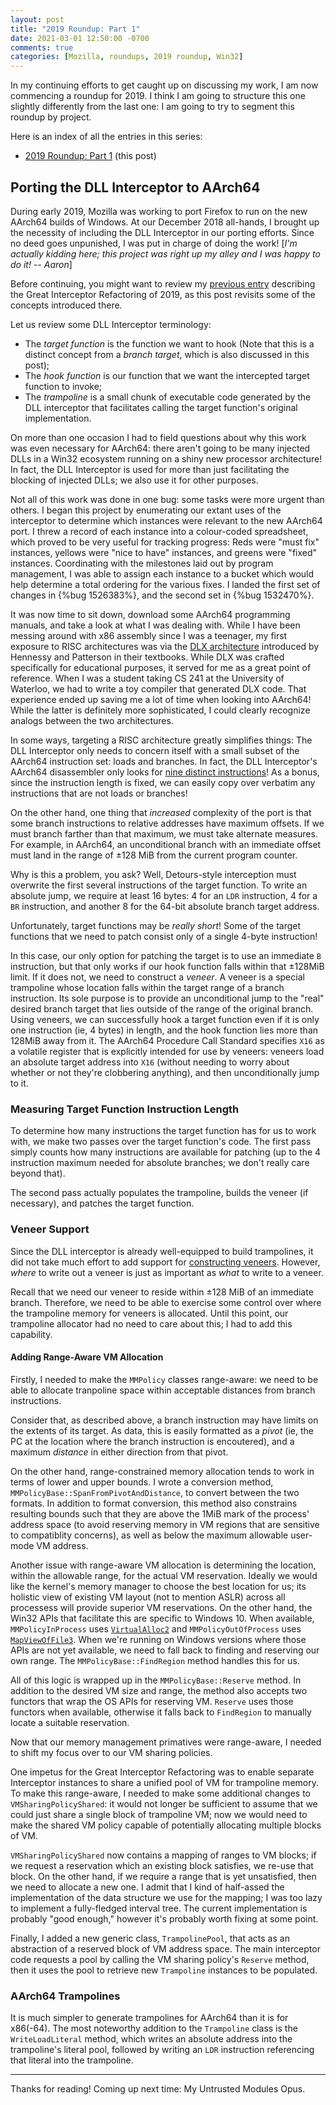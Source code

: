 ```yaml
---
layout: post
title: "2019 Roundup: Part 1"
date: 2021-03-01 12:50:00 -0700
comments: true
categories: [Mozilla, roundups, 2019 roundup, Win32]
---
```

In my continuing efforts to get caught up on discussing my work, I am now 
commencing a roundup for 2019. I think I am going to structure this one 
slightly differently from the last one: I am going to try to segment this 
roundup by project.

Here is an index of all the entries in this series:

* [2019 Roundup: Part 1](https://dblohm7.ca/blog/2021/03/01/2019-roundup-part-1/) (this post)

Porting the DLL Interceptor to AArch64
--------------------------------------

During early 2019, Mozilla was working to port Firefox to run on the new 
AArch64 builds of Windows. At our December 2018 all-hands, I brought up the 
necessity of including the DLL Interceptor in our porting efforts. Since no deed 
goes unpunished, I was put in charge of doing the work! [*I'm actually kidding 
here; this project was right up my alley and I was happy to do it! -- Aaron*]

Before continuing, you might want to review my [previous entry](https://dblohm7.ca/blog/2019/01/23/2018-roundup-q2-part1/) 
describing the Great Interceptor Refactoring of 2019, as this post revisits some 
of the concepts introduced there.

Let us review some DLL Interceptor terminology:

* The *target function* is the function we want to hook (Note that this is a 
  distinct concept from a *branch target*, which is also discussed in this post);
* The *hook function* is our function that we want the intercepted target function 
  to invoke;
* The *trampoline* is a small chunk of executable code generated by the DLL 
  interceptor that facilitates calling the target function's original implementation.

On more than one occasion I had to field questions about why this work was 
even necessary for AArch64: there aren't going to be many injected DLLs in a 
Win32 ecosystem running on a shiny new processor architecture! In fact, the DLL 
Interceptor is used for more than just facilitating the blocking of injected 
DLLs; we also use it for other purposes.

Not all of this work was done in one bug: some tasks were more urgent than 
others. I began this project by enumerating our extant uses of the interceptor to 
determine which instances were relevant to the new AArch64 port. I threw a record 
of each instance into a colour-coded spreadsheet, which proved to be very useful 
for tracking progress: Reds were "must fix" instances, yellows were "nice to have" 
instances, and greens were "fixed" instances. Coordinating with the milestones 
laid out by program management, I was able to assign each instance to a bucket 
which would help determine a total ordering for the various fixes. I landed the 
first set of changes in {%bug 1526383%}, and the second set in {%bug 1532470%}.

It was now time to sit down, download some AArch64 programming manuals, and 
take a look at what I was dealing with. While I have been messing around with 
x86 assembly since I was a teenager, my first exposure to RISC architectures was 
via the [DLX architecture](https://en.wikipedia.org/wiki/DLX) introduced by 
Hennessy and Patterson in their textbooks. While DLX was crafted specifically 
for educational purposes, it served for me as a great point of reference. When 
I was a student taking CS 241 at the University of Waterloo, we had to write a 
toy compiler that generated DLX code. That experience ended up saving me a lot 
of time when looking into AArch64! While the latter is definitely more 
sophisticated, I could clearly recognize analogs between the two architectures.

In some ways, targeting a RISC architecture greatly simplifies things: The 
DLL Interceptor only needs to concern itself with a small subset of the AArch64 
instruction set: loads and branches. In fact, the DLL Interceptor's AArch64 
disassembler only looks for [nine distinct instructions](https://searchfox.org/mozilla-central/rev/362676fcadac37f9f585141a244a9a640948794a/mozglue/misc/interceptor/Arm64.cpp#53)! 
As a bonus, since the instruction length is fixed, we can easily copy over 
verbatim any instructions that are not loads or branches!

On the other hand, one thing that *increased* complexity of the port is that 
some branch instructions to relative addresses have maximum offsets. If we must 
branch farther than that maximum, we must take alternate measures. For example, 
in AArch64, an unconditional branch with an immediate offset must land in the 
range of &plusmn;128 MiB from the current program counter.

Why is this a problem, you ask? Well, Detours-style interception must overwrite
the first several instructions of the target function. To write an absolute jump, 
we require at least 16 bytes: 4 for an `LDR` instruction, 4 for a `BR` 
instruction, and another 8 for the 64-bit absolute branch target address.

Unfortunately, target functions may be *really short*! Some of the target 
functions that we need to patch consist only of a single 4-byte instruction!

In this case, our only option for patching the target is to use an immediate `B` 
instruction, but that only works if our hook function falls within that &plusmn;128MiB 
limit. If it does not, we need to construct a *veneer*. A veneer is a special 
trampoline whose location falls within the target range of a branch instruction. 
Its sole purpose is to provide an unconditional jump to the "real" desired 
branch target that lies outside of the range of the original branch. Using 
veneers, we can successfully hook a target function even if it is only one 
instruction (ie, 4 bytes) in length, and the hook function lies more than 128MiB 
away from it. The AArch64 Procedure Call Standard specifies `X16` as a volatile 
register that is explicitly intended for use by veneers: veneers load an 
absolute target address into `X16` (without needing to worry about whether or 
not they're clobbering anything), and then unconditionally jump to it.

### Measuring Target Function Instruction Length

To determine how many instructions the target function has for us to work with,
we make two passes over the target function's code. The first pass simply counts 
how many instructions are available for patching (up to the 4 instruction 
maximum needed for absolute branches; we don't really care beyond that).

The second pass actually populates the trampoline, builds the veneer (if
necessary), and patches the target function.

### Veneer Support

Since the DLL interceptor is already well-equipped to build trampolines, it did 
not take much effort to add support for [constructing veneers](https://searchfox.org/mozilla-central/rev/362676fcadac37f9f585141a244a9a640948794a/mozglue/misc/interceptor/Arm64.h#193). 
However, *where* to write out a veneer is just as important as *what* to write 
to a veneer.

Recall that we need our veneer to reside within &plusmn;128 MiB of an immediate 
branch. Therefore, we need to be able to exercise some control over where 
the trampoline memory for veneers is allocated. Until this point, our trampoline 
allocator had no need to care about this; I had to add this capability.

#### Adding Range-Aware VM Allocation

Firstly, I needed to make the `MMPolicy` classes range-aware: we need to be able 
to allocate tranpoline space within acceptable distances from branch instructions. 

Consider that, as described above, a branch instruction may have limits on the 
extents of its target. As data, this is easily formatted as a *pivot* (ie, the 
PC at the location where the branch instruction is encoutered), and a maximum 
*distance* in either direction from that pivot.

On the other hand, range-constrained memory allocation tends to work in terms 
of lower and upper bounds. I wrote a conversion method, `MMPolicyBase::SpanFromPivotAndDistance`, 
to convert between the two formats. In addition to format conversion, this method 
also constrains resulting bounds such that they are above the 1MiB mark of the 
process' address space (to avoid reserving memory in VM regions that are 
sensitive to compatiblity concerns), as well as below the maximum allowable 
user-mode VM address.

Another issue with range-aware VM allocation is determining the location, within 
the allowable range, for the actual VM reservation. Ideally we would like the 
kernel's memory manager to choose the best location for us; its holistic view of 
existing VM layout (not to mention ASLR) across all processess will provide 
superior VM reservations. On the other hand, the Win32 APIs that facilitate this 
are specific to Windows 10. When available, `MMPolicyInProcess` uses [`VirtualAlloc2`](https://docs.microsoft.com/en-us/windows/win32/api/memoryapi/nf-memoryapi-virtualalloc2) 
and `MMPolicyOutOfProcess` uses [`MapViewOfFile3`](https://docs.microsoft.com/en-us/windows/win32/api/memoryapi/nf-memoryapi-mapviewoffile3). 
When we're running on Windows versions where those APIs are not yet available, 
we need to fall back to finding and reserving our own range. The 
`MMPolicyBase::FindRegion` method handles this for us.

All of this logic is wrapped up in the `MMPolicyBase::Reserve` method. In 
addition to the desired VM size and range, the method also accepts two functors 
that wrap the OS APIs for reserving VM. `Reserve` uses those functors when 
available, otherwise it falls back to `FindRegion` to manually locate a suitable 
reservation.

Now that our memory management primatives were range-aware, I needed to shift my 
focus over to our VM sharing policies.

One impetus for the Great Interceptor Refactoring was to enable separate 
Interceptor instances to share a unified pool of VM for trampoline memory. 
To make this range-aware, I needed to make some additional changes to 
`VMSharingPolicyShared`: it would not longer be sufficient to assume that we 
could just share a single block of trampoline VM; now we would need to make the 
shared VM policy capable of potentially allocating multiple blocks of VM.

`VMSharingPolicyShared` now contains a mapping of ranges to VM blocks; if we 
request a reservation which an existing block satisfies, we re-use that block. 
On the other hand, if we require a range that is yet unsatisfied, then we need to 
allocate a new one. I admit that I kind of half-assed the implementation of the 
data structure we use for the mapping; I was too lazy to implement a fully-fledged 
interval tree. The current implementation is probably "good enough," however 
it's probably worth fixing at some point.

Finally, I added a new generic class, `TrampolinePool`, that acts as an 
abstraction of a reserved block of VM address space. The main interceptor code 
requests a pool by calling the VM sharing policy's `Reserve` method, then it 
uses the pool to retrieve new `Trampoline` instances to be populated.

### AArch64 Trampolines

It is much simpler to generate trampolines for AArch64 than it is for x86(-64).
The most noteworthy addition to the `Trampoline` class is the `WriteLoadLiteral` 
method, which writes an absolute address into the trampoline's literal pool, 
followed by writing an `LDR` instruction referencing that literal into the 
trampoline.

----

Thanks for reading! Coming up next time: My Untrusted Modules Opus.
